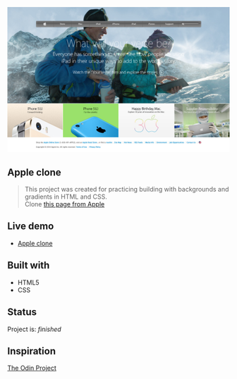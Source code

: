 ![Example screenshot](https://github.com/hrmtk/old-apple-clone/blob/master/images/Screenshot_Apple.jpg)

## Apple clone
> This project was created for practicing building with  backgrounds and gradients in HTML and CSS.\
> Clone [this page from Apple](https://web.archive.org/web/20140301004610/http://www.apple.com/)

## Live demo
* [Apple clone](https://hrmtk.github.io/old-apple-clone/)

## Built with
* HTML5
* CSS

## Status
Project is: _finished_

## Inspiration
[The Odin Project](https://www.theodinproject.com/lessons/building-with-backgrounds-and-gradients#assignment)
